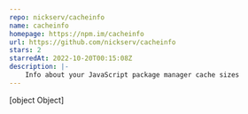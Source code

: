 ```yaml
---
repo: nickserv/cacheinfo
name: cacheinfo
homepage: https://npm.im/cacheinfo
url: https://github.com/nickserv/cacheinfo
stars: 2
starredAt: 2022-10-20T00:15:08Z
description: |-
    Info about your JavaScript package manager cache sizes
---
```


[object Object]
